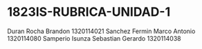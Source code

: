 # 1823IS-RUBRICA-UNIDAD-1
Duran Rocha Brandon 1320114021
Sanchez Fermin Marco Antonio 1320114080
Samperio Isunza Sebastian Gerardo 1320114038


